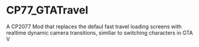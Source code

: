 # CP77_GTATravel
A CP2077 Mod that replaces the defaul fast travel loading screens with realtime dynamic camera transitions, similiar to switching characters in GTA V

